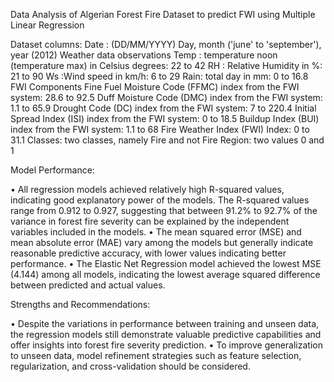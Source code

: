 Data Analysis of Algerian Forest Fire Dataset to predict FWI using Multiple Linear Regression

Dataset columns: Date : (DD/MM/YYYY) Day, month ('june' to 'september'), year (2012) Weather data observations Temp : temperature noon (temperature max) in Celsius degrees: 22 to 42 RH : Relative Humidity in %: 21 to 90 Ws :Wind speed in km/h: 6 to 29 Rain: total day in mm: 0 to 16.8 FWI Components Fine Fuel Moisture Code (FFMC) index from the FWI system: 28.6 to 92.5 Duff Moisture Code (DMC) index from the FWI system: 1.1 to 65.9 Drought Code (DC) index from the FWI system: 7 to 220.4 Initial Spread Index (ISI) index from the FWI system: 0 to 18.5 Buildup Index (BUI) index from the FWI system: 1.1 to 68 Fire Weather Index (FWI) Index: 0 to 31.1 Classes: two classes, namely Fire and not Fire Region: two values 0 and 1

Model Performance:

• All regression models achieved relatively high R-squared values, indicating good explanatory power of the models. The R-squared values range from 0.912 to 0.927, suggesting that between 91.2% to 92.7% of the variance in forest fire severity can be explained by the independent variables included in the models.
• The mean squared error (MSE) and mean absolute error (MAE) vary among the models but generally indicate reasonable predictive accuracy, with lower values indicating better performance.
• The Elastic Net Regression model achieved the lowest MSE (4.144) among all models, indicating the lowest average squared difference between predicted and actual values.

Strengths and Recommendations:

• Despite the variations in performance between training and unseen data, the regression models still demonstrate valuable predictive capabilities and offer insights into forest fire severity prediction.
• To improve generalization to unseen data, model refinement strategies such as feature selection, regularization, and cross-validation should be considered.
